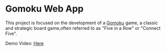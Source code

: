 # Gomoku Web App

This project is focused on the development of a [Gomoku](https://pt.wikipedia.org/wiki/Gomoku) game, a classic and strategic board game,often referred to as "Five in a Row" or 
"Connect Five".

 Demo Video: [Here](https://drive.google.com/file/d/1YS3bnbrv9hxBRuGWKmv_32owBcKB1l3u/view?usp=sharing)
